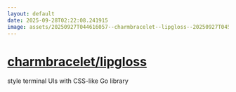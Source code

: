 ```yaml
---
layout: default
date: 2025-09-28T02:22:08.241915
image: assets/20250927T044616057--charmbracelet--lipgloss--20250927T045421613--cropped.png
---
```


# [charmbracelet/lipgloss](https://github.com/charmbracelet/lipgloss)

style terminal UIs with CSS-like Go library

